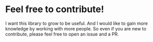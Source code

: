 # Feel free to contribute!

I want this library to grow to be useful. And I would like to gain more knowledge by working with more people.
So even if you are new to contribute, please feel free to open an issue and a PR.
